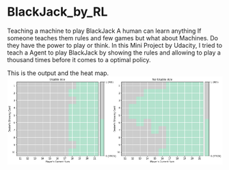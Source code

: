 # BlackJack_by_RL
Teaching a machine to play BlackJack
A human can learn anything If someone teaches them rules and few games but what about Machines. Do they have the power to play or think. In this Mini Project by Udacity, I tried
to teach a Agent to play BlackJack by showing the rules and allowing to play a thousand times before it comes to a optimal policy.

This is the output and the heat map.
![](https://github.com/Anubhav1107/BlackJack_by_RL/blob/master/Images/Blackjack_ans.png)
